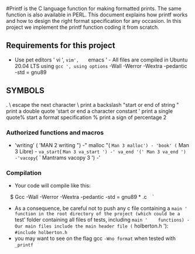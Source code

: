 
#Printf is the C language function for making formatted prints. The same
function is also available in PERL. This document explains how printf works
and how to design the right format specification for any occasion. In this
project we implement the printf function coding it from scratch.

## Requirements for this project

- Use pet editors    ' vi ',    ` vim',    ` emacs ' - All files are
compiled in Ubuntu 20.04 LTS using    ` gcc ', using options
` -Wall -Werror -Wextra -pedantic -std = gnu89


## SYMBOLS
. \ escape the next character \\ print a backslash
"start or end of string \" print a double quote 'start or end a character
 constant \' print a single quote% start a format specification \% print
 a sign of percentage 2


### Authorized functions and macros

- 'writing' ( 'MAN 2 writing ") -" malloc "( ` Man 3 malloc') - 'book'
( ` Man 3 Libre) - ` va_start `( ` Man 3 va_start ') -' va_end
'(' Man 3 va_end ') -'vacopy `( ` Mantrams vacopy 3 ') -'

### Compilation

-   Your code will compile like this:

` ` $ Gcc -Wall -Werror -Wextra -pedantic -std = gnu89 * .c ` ` `




-   As a consequence, be careful not to push any c file containing a    ` main '
function in the root directory of the project (which could be a   ` test' folder
containing all files of tests, including    ` main '    functions) - Our main
files include the main header file ( ` holberton.h '): ` #include holberton.h `
- you may want to see on the flag gcc    ` -Wno format `    when tested with
` _printf `